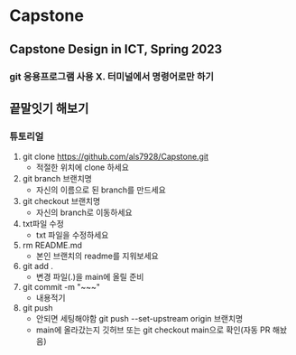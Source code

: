 # Capstone
Capstone Design in ICT, Spring 2023
---
### git 응용프로그램 사용 X. 터미널에서 명령어로만 하기
## 끝말잇기 해보기
### 튜토리얼
1. git clone https://github.com/als7928/Capstone.git
   - 적절한 위치에 clone 하세요
2. git branch 브랜치명
   - 자신의 이름으로 된 branch를 만드세요
3. git checkout 브랜치명
   - 자신의 branch로 이동하세요
4. txt파일 수정
   - txt 파일을 수정하세요
5. rm README.md
   - 본인 브랜치의 readme를 지워보세요
6. git add .
   - 변경 파일(.)을 main에 올릴 준비
7. git commit -m "~~~"
   - 내용적기
8. git push
   - 안되면 세팅해야함 git push --set-upstream origin 브랜치명
   - main에 올라갔는지 깃허브 또는 git checkout main으로 확인(자동 PR 해놨음)